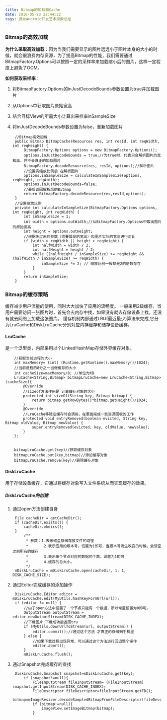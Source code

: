 ```yaml
---
title: Bitmap的加载和Cache
date: 2016-05-23 22:44:22
tags: 源自Android开发艺术探索总结
---
```

### Bitmap的高效加载
**为什么采取高效加载**：因为当我们需要显示的图片远远小于图片本身的大小的时候，就会很浪费内存资源，为了提高Bitmap的性能，我们需要通过BitmapFactory.Options可以按照一定的采样率来加载缩小后的图片，这样一定程度上避免了OOM。

**如何获取采样率**：

1. 将BitmapFactory.Options的inJustDecodeBounds参数设置为true并加载图片
2. 从Options中获取图片原始宽高
3. 结合目标View的所需大小计算出采样率inSampleSize
4. 将inJustDecodeBounds参数设置为false，重新加载图片

		//Bitmap高效加载
	    public Bitmap BitmapCache(Resources res, int resId, int reqWidth, int reqHeight) {
	        BitmapFactory.Options options = new BitmapFactory.Options();
	        options.inJustDecodeBounds = true;//为true时，代表只会解析图片的宽和高，并不会真正的加载图片
	        BitmapFactory.decodeResource(res, resId, options);//解析图片
	        //设置完缩放比例后 在解析图片
	        options.inSampleSize = calculateInSampleSize(options, reqHeight, reqWidth);
	        options.inJustDecodeBounds=false;
	        //最后返回解析后的Bitmap
	        return BitmapFactory.decodeResource(res,resId,options);
	    }
	    //设置缩放比例
	    private int calculateInSampleSize(BitmapFactory.Options options, int reqHeight, int reqWidth) {
	        int inSampleSize = 1;
	        int width = options.outWidth;//从BitmapFactory.Options中取出图片的原始宽高
	        int height = options.outHeight;
	        //根据传过来的参数（需要展现的宽高）和图片实际的宽高进行对比
	        if (width > reqWidth || height > reqHeight) {
	            int halfWidth = width / 2;
	            int halfHeight = height / 2;
	            while ((halfHeight / inSampleSize) >= reqHeight && (halfWidth / inSampleSize) >= reqWidth) {
	                inSampleSize *= 2; // 缩放比例一般都是2的倍数存在
	            }
	        }
	        return inSampleSize;
	    }

### Bitmap的缓存策略
缓存减少用户流量的使用，同时大大加快了应用的流畅度。
一般采用2级缓存，当用户需要访问一张图片时，首先会去内存中找，如果没有就去存储设备上找，还没有就去网络上加载这张图片。
缓存机制内部通过LRU(最近最少)算法来完成,它分为LruCache和DiskLruCache分别对应内存缓存和储存设备缓存。

#### LruCache
是一个泛型类，内部采用以个LinkedHashMap存储外界缓存对象。 

        //获取当前进程的大小
        int maxMemory= (int) (Runtime.getRuntime().maxMemory()/1024);
        //当前进程的8分之一当做缓存的大小
        int cacheSize=maxMemory/8; //单位为KB
        LruCache<String,Bitmap> bitmapLruCache=new LruCache<String,Bitmap>(cacheSize){
            @Override
            //sizeof方法作用是 计算缓存对象的大小
            protected int sizeOf(String key, Bitmap bitmap) {
                return bitmap.getRowBytes()*bitmap.getHeight()/1024;
            }
            @Override
			//LruCache移除旧缓存时会调用，在里面完成一些资源回收的工作
            protected void entryRemoved(boolean evicted, String key, Bitmap oldValue, Bitmap newValue) {
                super.entryRemoved(evicted, key, oldValue, newValue);
            }
        };
		
		
		bitmapLruCache.get(key)//获取缓存对象
		bitmapLruCache.put(key,bitmap)//添加缓存对象
		bitmapLruCache.remove(key)//删除缓存对象

#### DiskLruCache
用于存储设备缓存，它通过将缓存对象写入文件系统从而实现缓存的效果。
##### DiskLruCache的创建
1. 通过open方法创建自身

        File cacheDir = getCacheDir();
        if (cacheDir.exists()) {
            cacheDir.mkdirs();
        }
            /**
             * 参数：1.表示磁盘存储存放文件的路径
             *       2.表示应用的版本号，设置为1即可，当版本号发生改变的时候，会清空之前所有的缓存
             *       3.表示单个节点对应的数据的个数，设置为1即可
             *       4.缓存的总大小。
             */
        mDiskLruCache = mDiskLruCache.open(cacheDir, 1, 1, DISK_CACHE_SIZE);
		
2. 通过Editor完成缓存的添加操作

        DiskLruCache.Editor editor = mDiskLruCache.edit(MyUtils.hashKeyFormUrl(url));
        if (editor != null) {
            //由于open方法中设置了一个节点只能有一个数据，所以常量设置为0即可。
            OutputStream outputStream = editor.newOutputStream(DISK_CACHE_INDEX);
			//下载图片 下载成功后返回tru
            if (MyUtils.downUrlToStream(url, outputStream)) {
                editor.commit();//通过这个方法 才真正的存储到手机里
            } else {
                //如果下载过程出现异常，可以通过这个方法进行回退整个操作
                editor.abort();
            }
            mDiskLruCache.flush();

3. 通过Snapshot完成缓存的查找

        DiskLruCache.Snapshot snapshot=mDiskLruCache.get(key);
            if (snapshot!=null){
                FileInputStream fileInputStream= (FileInputStream) snapshot.getInputStream(DISK_CACHE_INDEX);
                FileDescriptor fileDescriptor=fileInputStream.getFD();
                bitmap=mImageResizer.decodeSampledBitmapFromFileDescriptor(fileDescriptor,200,200);
                if (bitmap!=null){
                    imageView.setImageBitmap(bitmap);
                }